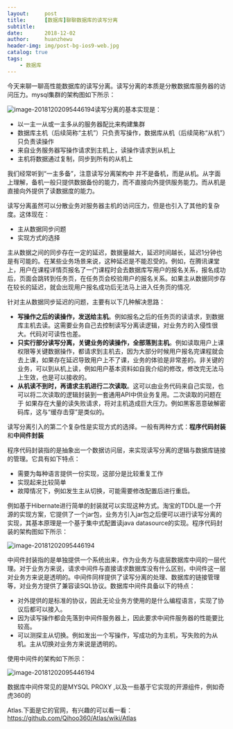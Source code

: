 ```yaml
---
layout:     post
title:      [数据库]聊聊数据库的读写分离
subtitle:   
date:       2018-12-02
author:     huanzhewu
header-img: img/post-bg-ios9-web.jpg
catalog: true
tags:
    - 数据库
---
```


今天来聊一聊高性能数据库的读写分离。读写分离的本质是分散数据库服务器的访问压力。mysql集群的架构图如下所示：

![image-20181202095446194](http://pj05m6t8l.bkt.clouddn.com/3_0.png)读写分离的基本实现是：

- 以一主一从或一主多从的服务器配比来构建集群
- 数据库主机（后续简称“主机”）只负责写操作，数据库从机（后续简称“从机”）只负责读操作
- 来自业务服务器写操作请求到主机上，读操作请求到从机上
- 主机将数据通过复制，同步到所有的从机上

我们经常听到“一主多备”，注意读写分离架构中 并不是备机，而是从机。从字面上理解，备机一般只提供数据备份的能力，而不直接向外提供服务能力。而从机是直接向外提供了读数据度的能力。

读写分离虽然可以分散业务对服务器主机的访问压力，但是也引入了其他的复杂度。这体现在：

- 主从数据同步问题
- 实现方式的选择

主从数据之间的同步存在一定的延迟，数据量越大，延迟时间越长，延迟1分钟也是有可能的。在某些业务场景来说，这种延迟是不能忍受的。例如，在腾讯课堂上，用户在课程详情页报名了一门课程时会去数据库写用户的报名关系，报名成功后，页面会跳转到任务页，在任务页会校验用户的报名关系。如果主从数据同步存在较长的延迟，就会出现用户报名成功后无法马上进入任务页的情况.

针对主从数据同步延迟的问题，主要有以下几种解决思路：

- **写操作之后的读操作，发送给主机**。例如报名之后的任务页的读请求，到数据库主机去读。这需要业务自己去控制读写分离读逻辑，对业务方的入侵性很大。代码对可读性也差。
- **只实行部分读写分离，关键业务的读操作，全部落到主机**。例如读取用户上课权限等关键数据操作，都请求到主机去，因为大部分时候用户报名完课程就会去上课，如果存在延迟导致用户上不了课，业务的体验是非常差的。非关键的业务，可以到从机上读，例如用户基本资料如自我介绍的修改，修改完无法马上生效，也是可以接收的。
- **从机读不到时，再请求主机进行二次读取**。这可以由业务代码来自己实现，也可以将二次读取的逻辑封装到一套通用API中供业务复用。二次读取的问题在于 如果存在大量的读失败请求，将对主机造成巨大压力。例如黑客恶意破解密码库，这与“缓存击穿”是类似的。

读写分离引入的第二个复杂性是实现方式的选择。一般有两种方式：**程序代码封装**和**中间件封装**

程序代码封装指的是抽象出一个数据访问层，来实现读写分离的逻辑与数据库链接的管理。它具有如下特点：

- 需要为每种语言提供一份实现，这部分是比较重复工作
- 实现起来比较简单
- 故障情况下，例如发生主从切换，可能需要修改配置后进行重启。

例如基于Hibernate进行简单的封装就可以实现这种方式。淘宝的TDDL是一个开源的实现方案，它提供了一个jar包，业务方引入jar包之后便可以进行读写分离的实现，其基本原理是一个基于集中式配置读java datasource的实现。程序代码封装的架构图如下所示：

![image-20181202095446194](http://pj05m6t8l.bkt.clouddn.com/3_1.png)



中间件封装指的是单独提供一个系统出来，作为业务方与底层数据库中间的一层代理。对于业务方来说，请求中间件与直接请求数据库没有什么区别，中间件这一层对业务方来说是透明的。中间件同样提供了读写分离的处理、数据库的链接管理等，对业务方提供了兼容读SQL协议。数据库中间件具备以下的特点：

- 对外提供的是标准的协议，因此无论业务方使用的是什么编程语言，实现了协议后都可以接入。
- 因为读写操作都会先落到中间件服务器上，因此要求中间件服务器的性能要比较高。
- 可以测探主从切换。例如发出一个写操作，写成功的为主机，写失败的为从机。主从切换对业务方来说是透明的。

使用中间件的架构如下所示：

![image-20181202095446194](http://pj05m6t8l.bkt.clouddn.com/3_2.png)



数据库中间件常见的是MYSQL PROXY ,以及一些基于它实现的开源组件，例如奇虎360的

Atlas.下面是它的官网，有兴趣的可以看一看：https://github.com/Qihoo360/Atlas/wiki/Atlas